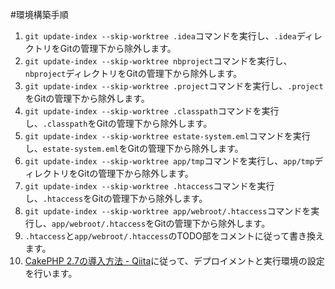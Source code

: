 #環境構築手順
1. `git update-index --skip-worktree .idea`コマンドを実行し、`.idea`ディレクトリをGitの管理下から除外します。
1. `git update-index --skip-worktree nbproject`コマンドを実行し、`nbproject`ディレクトリをGitの管理下から除外します。
1. `git update-index --skip-worktree .project`コマンドを実行し、`.project`をGitの管理下から除外します。
1. `git update-index --skip-worktree .classpath`コマンドを実行し、`.classpath`をGitの管理下から除外します。
1. `git update-index --skip-worktree estate-system.eml`コマンドを実行し、`estate-system.eml`をGitの管理下から除外します。
1. `git update-index --skip-worktree app/tmp`コマンドを実行し、`app/tmp`ディレクトリをGitの管理下から除外します。
1. `git update-index --skip-worktree .htaccess`コマンドを実行し、`.htaccess`をGitの管理下から除外します。
1. `git update-index --skip-worktree app/webroot/.htaccess`コマンドを実行し、`app/webroot/.htaccess`をGitの管理下から除外します。
1. `.htaccess`と`app/webroot/.htaccess`のTODO部をコメントに従って書き換えます。
2. [CakePHP 2.7の導入方法 - Qiita](http://qiita.com/SUZUKI_Masaya/items/0dfb8426a4c6b9e84712)に従って、デプロイメントと実行環境の設定を行います。
